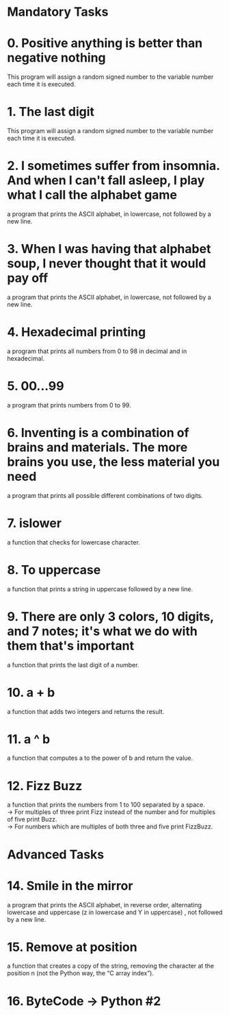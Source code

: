 <h1> Mandatory Tasks </h1>

# 0. Positive anything is better than negative nothing
This program will assign a random signed number to the variable number each time it is executed.
# 1. The last digit
This program will assign a random signed number to the variable number each time it is executed.
# 2. I sometimes suffer from insomnia. And when I can't fall asleep, I play what I call the alphabet game
a program that prints the ASCII alphabet, in lowercase, not followed by a new line.
# 3. When I was having that alphabet soup, I never thought that it would pay off
a program that prints the ASCII alphabet, in lowercase, not followed by a new line.
# 4. Hexadecimal printing
a program that prints all numbers from 0 to 98 in decimal and in hexadecimal.
# 5. 00...99
a program that prints numbers from 0 to 99.
# 6. Inventing is a combination of brains and materials. The more brains you use, the less material you need
a program that prints all possible different combinations of two digits.
# 7. islower
a function that checks for lowercase character.
# 8. To uppercase
a function that prints a string in uppercase followed by a new line.
# 9. There are only 3 colors, 10 digits, and 7 notes; it's what we do with them that's important
a function that prints the last digit of a number.
# 10. a + b
a function that adds two integers and returns the result.
# 11. a ^ b
a function that computes a to the power of b and return the value.
# 12. Fizz Buzz
a function that prints the numbers from 1 to 100 separated by a space.<br>
-> For multiples of three print Fizz instead of the number and for multiples of five print Buzz.<br>
-> For numbers which are multiples of both three and five print FizzBuzz.

<h1> Advanced Tasks </h1>

# 14. Smile in the mirror
a program that prints the ASCII alphabet, in reverse order, alternating lowercase and uppercase (z in lowercase and Y in uppercase) , not followed by a new line.
# 15. Remove at position
a function that creates a copy of the string, removing the character at the position n (not the Python way, the “C array index”).
# 16. ByteCode -> Python #2
